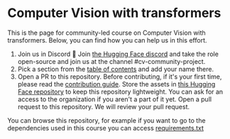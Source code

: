 # Computer Vision with transformers

This is the page for community-led course on Computer Vision with transformers. Below, you can find how you can help us in this effort. 

1. Join us in Discord 👾
   Join [the Hugging Face discord](hf.co/join/discord) and take the role open-source and join us at the channel #cv-community-project. 
2. Pick a section from the [table of contents](https://docs.google.com/spreadsheets/d/1NF5jQ_9oExRZ6LH3WntnLXWfVrRdee_4SXOEwMdtOzs/edit#gid=0) and add your name there. 
3. Open a PR to this repository.
   Before contributing, if it's your first time, please read the [contribution guide](https://huggingface2.notion.site/Contribution-Guide-19411c29298644df8e9656af45a7686d?pvs=4).
   Store the assets in [this Hugging Face repository](https://huggingface.co/datasets/hf-vision/course-assets) to keep this repository lightweight. You can ask for an access to the organization if you aren't a part of it yet.
   Open a pull request to this repository. We will review your pull request.

You can browse this repository, for example if you want to go to the dependencies used in this course you can access [requirements.txt](https://github.com/johko/computer-vision-course/blob/main/requirements.txt)
